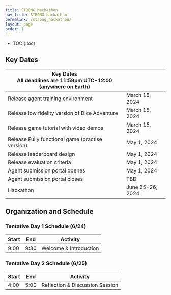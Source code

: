 ```yaml
---
title: STRONG hackathon
nav_title: STRONG hackathon
permalink: /strong_hackathon/
layout: page
order: 1
---
```


* TOC
{:toc}

## Key Dates

| Key Dates<br/>All deadlines are 11:59pm UTC-12:00 (anywhere on Earth) |                     |
|---------------------------------------------------|---------------------|
|Release agent training environment                 |March 15, 2024       |
|Release low fidelity version of Dice Adventure     |March 15, 2024       |
|Release game tutorial with video demos             |March 15, 2024       |
|Release Fully functional game (practise version)   |May 1, 2024          |
|Release leaderboard design                         |May 1, 2024          |
|Release evaluation criteria                        |May 1, 2024          |
|Agent submission portal openes                     |May 1, 2024          |
|Agent submission portal closes                     |TBD                  |
|Hackathon                                          |June 25-26, 2024     |

## Organization and Schedule

### Tentative Day 1 Schedule (6/24)

| Start | End   | Activity                                     |
|-------|-------|----------------------------------------------|
| 9:00  | 9:30  | Welcome & Introduction                       |

### Tentative Day 2 Schedule (6/25)

| Start | End   | Activity                                     |
|-------|-------|----------------------------------------------|
| 4:00  | 5:00  | Reflection & Discussion Session              |
